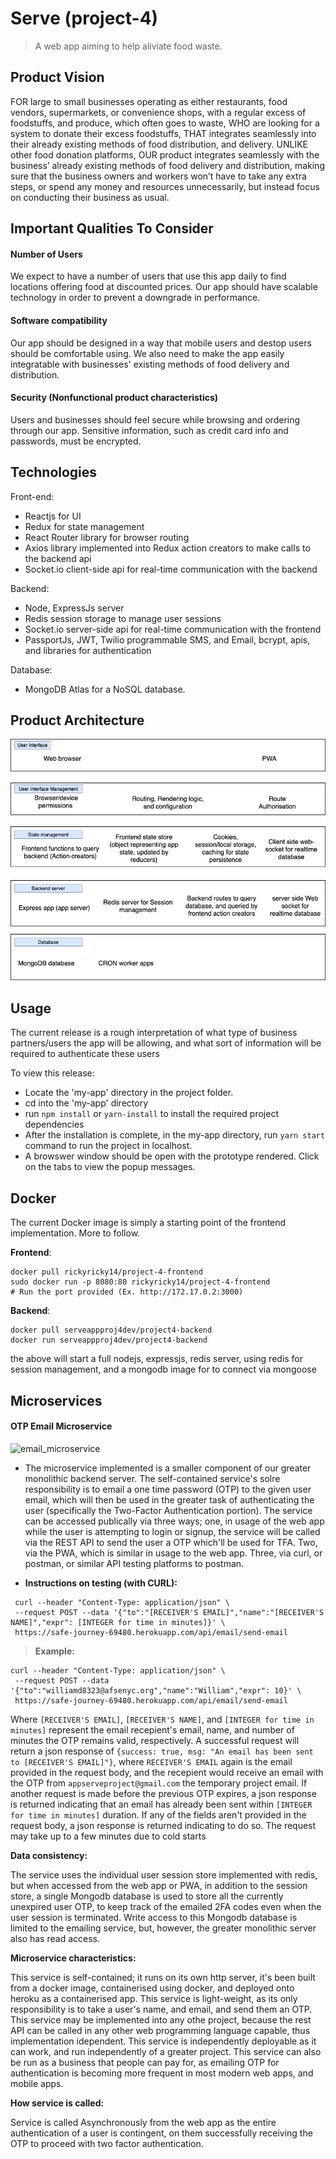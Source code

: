 # Serve (project-4)
> A web app aiming to help aliviate food waste.

## Product Vision
FOR large to small businesses operating as either restaurants, food vendors, supermarkets, or convenience shops, with a regular excess of foodstuffs, and produce, which often goes to waste, WHO are looking for a system to donate their excess foodstuffs, THAT integrates seamlessly into their already existing methods of food distribution, and delivery. UNLIKE other food donation platforms, OUR product integrates seamlessly with the business’ already existing methods of food delivery and distribution, making sure that the business owners and workers won’t have to take any extra steps, or spend any money and resources unnecessarily, but instead focus on conducting their business as usual.

## Important Qualities To Consider
#### Number of Users
We expect to have a number of users that use this app daily to find locations offering food at discounted prices. Our app should have scalable technology in order to prevent a downgrade in performance.
#### Software compatibility
Our app should be designed in a way that mobile users and destop users should be comfortable using. We also need to make the app easily integratable with businesses' existing methods of food delivery and distribution.
#### Security (Nonfunctional product characteristics)
Users and businesses should feel secure while browsing and ordering through our app. Sensitive information, such as credit card info and passwords, must be encrypted.

## Technologies
Front-end: 
- Reactjs for UI
- Redux for state management
- React Router library for browser routing
- Axios library implemented into Redux action creators to make calls to the backend api
- Socket.io client-side api for real-time communication with the backend

Backend:
- Node, ExpressJs server
- Redis session storage to manage user sessions
- Socket.io server-side api for real-time communication with the frontend
- PassportJs, JWT, Twilio programmable SMS, and Email, bcrypt, apis, and libraries for authentication

Database: 
- MongoDB Atlas for a NoSQL database.

## Product Architecture
<img src="https://github.com/CSCI-40500-77100-Spring-2021/project-4/blob/master/readme-images/Holistic%20Architectural%20Model%20of%20Serve.png" width="600px">

## Usage
The current release is a rough interpretation of what type of business partners/users the app will be allowing, and what sort of information will be required to authenticate these users

To view this release:
* Locate the 'my-app' directory in the project folder.
* cd into the 'my-app' directory
* run `npm install` or `yarn-install` to install the required project dependencies
* After the installation is complete, in the my-app directory, run `yarn start` command to run the project in localhost.
* A browswer window should be open with the prototype rendered. Click on the tabs to view the popup messages.

## Docker
The current Docker image is simply a starting point of the frontend implementation. More to follow.

**Frontend**:
```
docker pull rickyricky14/project-4-frontend
sudo docker run -p 8080:80 rickyricky14/project-4-frontend
# Run the port provided (Ex. http://172.17.0.2:3000)
```
**Backend**:
```
docker pull serveappproj4dev/project4-backend
docker run serveappproj4dev/project4-backend 
```
the above will start a full nodejs, expressjs, redis server, using redis for session management, and a mongodb image for to connect via mongoose


## Microservices
#### OTP Email Microservice

![email_microservice](https://user-images.githubusercontent.com/29417661/118018954-6cc65b00-b326-11eb-855a-c8c7225c3bd6.png)

* The microservice implemented is a smaller component of our greater monolithic backend server. The self-contained service's solre responsibility is to email a one time password (OTP) to the given user email, which will then be used in the greater task of authenticating the user (specifically the Two-Factor Authentication portion). The service can be accessed publically via three ways; one, in usage of the web app while the user is attempting to login or signup, the service will be called via the REST API to send the user a OTP which'll be used for TFA. Two, via the PWA, which is similar in usage to the web app. Three, via curl, or postman, or similar API testing platforms to postman.

* **Instructions on testing (with CURL):**
```
 curl --header "Content-Type: application/json" \
 --request POST --data '{"to":"[RECEIVER'S EMAIL]","name":"[RECEIVER'S NAME]","expr": [INTEGER for time in minutes]}' \
 https://safe-journey-69480.herokuapp.com/api/email/send-email
```
> **Example:**
```
curl --header "Content-Type: application/json" \
 --request POST --data '{"to":"williamd8323@afsenyc.org","name":"William","expr": 10}' \
 https://safe-journey-69480.herokuapp.com/api/email/send-email
```
Where `[RECEIVER'S EMAIL]`, `[RECEIVER'S NAME]`, and `[INTEGER for time in minutes]` represent the email recepient's email, name, and number of minutes the OTP remains valid, respectively.
A successful request will return a json response of `{success: true, msg: "An email has been sent to [RECEIVER'S EMAIL]"}`, where `RECEIVER'S EMAIL` again is the email provided in the request body, and the recepient would receive an email with the OTP from `appserveproject@gmail.com` the temporary project email.
If another request is made before the previous OTP expires, a json response is returned indicating that an email has already been sent within `[INTEGER for time in minutes]` duration.
If any of the fields aren't provided in the request body, a json response is returned indicating to do so.
The request may take up to a few minutes due to cold starts

**Data consistency:**

The service uses the individual user session store implemented with redis, but when accessed from the web app or PWA, in addition to the session store, a single Mongodb database is used to store all the currently unexpired user OTP, to keep track of the emailed 2FA codes even when the user session is terminated. Write access to this Mongodb database is limited to the emailing service, but, however, the greater monolithic server also has read access.

**Microservice characteristics:**

This service is self-contained; it runs on its own http server, it's been built from a docker image, containerised using docker, and deployed onto heroku as a containerised app. This service is light-weight, as its only responsibility is to take a user's name, and email, and send them an OTP. This service may be implemented into any othe project, because the rest API can be called in any other web programming language capable, thus implementation idependent. This service is independently deployable as it can work, and run independently of a greater project. This service can also be run as a business that people can pay for, as emailing OTP for authentication is becoming more frequent in most modern web apps, and mobile apps.

**How service is called:**

Service is called Asynchronously from the web app as the entire authentication of a user is contingent, on them successfully receiving the OTP to proceed with two factor authentication. 
